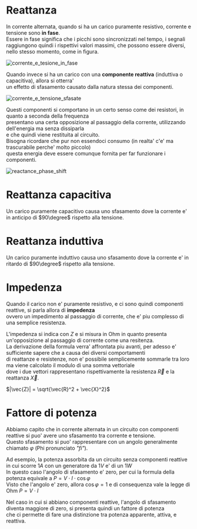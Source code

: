 # Reattanza 

In corrente alternata, quando si ha un carico puramente resistivo, corrente e tensione sono **in fase**.  
Essere in fase significa che i picchi sono sincronizzati nel tempo, i segnali raggiungono quindi 
i rispettivi valori massimi, che possono essere diversi, nello stesso momento, come in figura.  

![corrente_e_tesione_in_fase](https://user-images.githubusercontent.com/7195133/196049529-274c8e90-671a-4ebb-8d06-e707c4a05f32.jpg)

Quando invece si ha un carico con una **componente reattiva** (induttiva o capacitiva), allora si otterra'  
un effetto di sfasamento causato dalla natura stessa dei componenti.  

![corrente_e_tensione_sfasate](https://user-images.githubusercontent.com/7195133/196050137-2c2223d8-5c31-4c85-9cbf-179975b1b80e.jpg)

Questi componenti si comportano in un certo senso come dei resistori, in quanto a seconda della frequenza  
presentano una certa opposizione al passaggio della corrente, utilizzando dell'energia ma senza dissiparla  
e che quindi viene restituita al circuito.   
Bisogna ricordare che pur non essendoci consumo (in realta' c'e' ma trascurabile perche' molto piccolo)  
questa energia deve essere comunque fornita per far funzionare i componenti.  

![reactance_phase_shift](https://user-images.githubusercontent.com/7195133/196050549-4a9faf75-78cb-4097-b396-39d5618ad823.jpg)


# Reattanza capacitiva 

Un carico puramente capacitivo causa uno sfasamento dove la corrente e' in anticipo di $90\degree$ rispetto alla tensione.


# Reattanza induttiva  

Un carico puramente induttivo causa uno sfasamento dove la corrente e' in ritardo di $90\degree$ rispetto alla tensione.


# Impedenza

Quando il carico non e' puramente resistivo, e ci sono quindi componenti reattive, si parla allora di **impedenza**  
ovvero un impedimento al passaggio di corrente, che e' piu complesso di una semplice resistenza.  

L'impedenza si indica con $Z$ e si misura in Ohm in quanto presenta un'opposizione al passaggio di corrente come una resitenza.   
La derivazione della formula verra' affrontata piu avanti, per adesso e' sufficiente sapere che a causa dei diversi comportamenti  
di reattanze e resistenze, non e' possibile semplicemente sommarle tra loro ma viene calcolato il modulo di una somma vettoriale  
dove i due vettori rappresentano rispettivamente la resistenza $\vec{R}$ e la reattanza $\vec{X}$.  

$|\vec{Z}| = \sqrt{\vec{R}^2 + \vec{X}^2}$  


# Fattore di potenza  

Abbiamo capito che in corrente alternata in un circuito con componenti reattive si puo' avere uno sfasamento tra corrente e tensione.  
Questo sfasamento si puo' rappresentare con un angolo generalmente chiamato $\varphi$ (Phi pronunciato *"fi"*).  

Ad esempio, la potenza assorbita da un circuito senza componenti reattive in cui scorre $1A$ con un generatore da $1V$ e' di un $1W$  
In questo caso l'angolo di sfasamento e' zero, per cui la formula della potenza equivale a $P = V \cdot I \cdot \cos{\varphi}$  
Visto che l'angolo e' zero, allora $\cos{\varphi} = 1$ e di consequenza vale la legge di Ohm $P = V \cdot I$  

Nel caso in cui si abbiano componenti reattive, l'angolo di sfasamento diventa maggiore di zero, si presenta quindi un fattore di potenza  
che ci permette di fare una distinzione tra potenza apparente, attiva, e reattiva.






